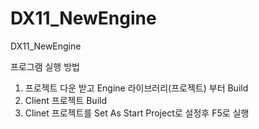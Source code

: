 # DX11_NewEngine
DX11_NewEngine

프로그램 실행 방법
1. 프로젝트 다운 받고 Engine 라이브러리(프로젝트) 부터 Build
2. Client 프로젝트 Build
3. Clinet 프로젝트를 Set As Start Project로 설정후 F5로 실행
   

